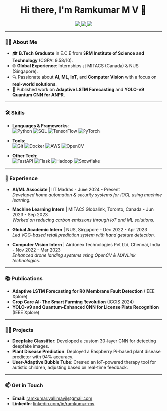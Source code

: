 <h1 align="center">Hi there, I'm Ramkumar M V 👋</h1>

<p align="center">
  <a href="https://github.com/ramkumar-mv">
    <img src="https://img.shields.io/badge/GitHub-ramkumar--mv-181717?style=for-the-badge&logo=github">
  </a>
  <a href="https://www.linkedin.com/in/ramkumar-mv/">
    <img src="https://img.shields.io/badge/LinkedIn-ramkumar--mv-blue?style=for-the-badge&logo=linkedin">
  </a>
  <a href="https://www.hackerrank.com/ramkumarmv">
    <img src="https://img.shields.io/badge/Hackerrank-ramkumarmv-2EC866?style=for-the-badge&logo=hackerrank">
  </a>
</p>

---

### 🧑‍💻 About Me

- 🎓 **B.Tech Graduate** in E.C.E from **SRM Institute of Science and Technology** (CGPA: 9.58/10).
- 🌐 **Global Experience**: Internships at MITACS (Canada) & NUS (Singapore).
- 🔍 Passionate about **AI, ML, IoT**, and **Computer Vision** with a focus on **real-world solutions**.
- 📖 Published work on **Adaptive LSTM Forecasting** and **YOLO-v9 Quantum CNN for ANPR**.

---

### 🛠️ Skills
- **Languages & Frameworks**:  
  ![Python](https://img.shields.io/badge/Python-3776AB?style=for-the-badge&logo=python&logoColor=white) 
  ![SQL](https://img.shields.io/badge/SQL-316192?style=for-the-badge&logo=postgresql&logoColor=white) 
  ![TensorFlow](https://img.shields.io/badge/TensorFlow-FF6F00?style=for-the-badge&logo=tensorflow&logoColor=white)
  ![PyTorch](https://img.shields.io/badge/PyTorch-EE4C2C?style=for-the-badge&logo=pytorch&logoColor=white)
  
- **Tools**:  
  ![Git](https://img.shields.io/badge/Git-F05032?style=for-the-badge&logo=git&logoColor=white)
  ![Docker](https://img.shields.io/badge/Docker-2496ED?style=for-the-badge&logo=docker&logoColor=white)
  ![AWS](https://img.shields.io/badge/AWS-232F3E?style=for-the-badge&logo=amazon-aws&logoColor=white)
  ![OpenCV](https://img.shields.io/badge/OpenCV-5C3EE8?style=for-the-badge&logo=opencv&logoColor=white)
  
- **Other Tech**:  
  ![FastAPI](https://img.shields.io/badge/FastAPI-009688?style=for-the-badge&logo=fastapi&logoColor=white)
  ![Flask](https://img.shields.io/badge/Flask-000000?style=for-the-badge&logo=flask&logoColor=white)
  ![Hadoop](https://img.shields.io/badge/Hadoop-66CCFF?style=for-the-badge&logo=apache-hadoop&logoColor=white)
  ![Snowflake](https://img.shields.io/badge/Snowflake-29B6F6?style=for-the-badge&logo=snowflake&logoColor=white)

---

### 🏢 Experience

- **AI/ML Associate** | IIT Madras - June 2024 - Present  
  *Developed home automation & security systems for IOCL using machine learning.*

- **Machine Learning Intern** | MITACS Globalink, Toronto, Canada - Jun 2023 - Sep 2023  
  *Worked on reducing carbon emissions through IoT and ML solutions.*

- **Global Academic Intern** | NUS, Singapore - Dec 2022 - Apr 2023  
  *Led VGG-based retail prediction system with hand gesture detection.*

- **Computer Vision Intern** | Airdonex Technologies Pvt Ltd, Chennai, India - Nov 2022 - Mar 2023  
  *Enhanced drone landing systems using OpenCV & MAVLink technologies.*

---

### 📚 Publications

- **Adaptive LSTM Forecasting for RO Membrane Fault Detection** (IEEE Xplore)
- **Crop Care AI: The Smart Farming Revolution** (ICCIS 2024)
- **YOLO-v9 and Quantum-Enhanced CNN for License Plate Recognition** (IEEE Xplore)

---

### 🧑‍🔬 Projects

- **Deepfake Classifier**: Developed a custom 30-layer CNN for detecting deepfake images.
- **Plant Disease Prediction**: Deployed a Raspberry Pi-based plant disease predictor with 94% accuracy.
- **User-Adaptive Bubble Tube**: Created an IoT-powered therapy tool for autistic children, adjusting based on real-time feedback.

---

### 📫 Get in Touch
- **Email**: [ramkumar.vallimayil@gmail.com](mailto:ramkumar.vallimayil@gmail.com)
- **LinkedIn**: [linkedin.com/in/ramkumar-mv](https://www.linkedin.com/in/ramkumar-mv/)
